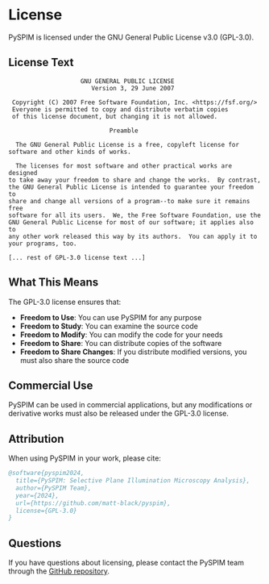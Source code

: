 # License

PySPIM is licensed under the GNU General Public License v3.0 (GPL-3.0).

## License Text

```
                    GNU GENERAL PUBLIC LICENSE
                       Version 3, 29 June 2007

 Copyright (C) 2007 Free Software Foundation, Inc. <https://fsf.org/>
 Everyone is permitted to copy and distribute verbatim copies
 of this license document, but changing it is not allowed.

                            Preamble

  The GNU General Public License is a free, copyleft license for
software and other kinds of works.

  The licenses for most software and other practical works are designed
to take away your freedom to share and change the works.  By contrast,
the GNU General Public License is intended to guarantee your freedom to
share and change all versions of a program--to make sure it remains free
software for all its users.  We, the Free Software Foundation, use the
GNU General Public License for most of our software; it applies also to
any other work released this way by its authors.  You can apply it to
your programs, too.

[... rest of GPL-3.0 license text ...]
```

## What This Means

The GPL-3.0 license ensures that:

- **Freedom to Use**: You can use PySPIM for any purpose
- **Freedom to Study**: You can examine the source code
- **Freedom to Modify**: You can modify the code for your needs
- **Freedom to Share**: You can distribute copies of the software
- **Freedom to Share Changes**: If you distribute modified versions, you must also share the source code

## Commercial Use

PySPIM can be used in commercial applications, but any modifications or derivative works must also be released under the GPL-3.0 license.

## Attribution

When using PySPIM in your work, please cite:

```bibtex
@software{pyspim2024,
  title={PySPIM: Selective Plane Illumination Microscopy Analysis},
  author={PySPIM Team},
  year={2024},
  url={https://github.com/matt-black/pyspim},
  license={GPL-3.0}
}
```

## Questions

If you have questions about licensing, please contact the PySPIM team through the [GitHub repository](https://github.com/matt-black/pyspim). 